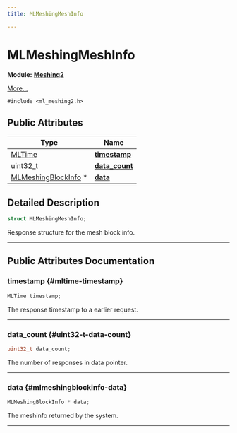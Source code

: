 ```yaml
---
title: MLMeshingMeshInfo

---
```


# MLMeshingMeshInfo

**Module:** **[Meshing2](/api-ref/api/Modules/group___meshing2/group___meshing2.md)**



 [More...](#detailed-description)


`#include <ml_meshing2.h>`

## Public Attributes

| Type           | Name           |
| -------------- | -------------- |
| [MLTime](/api-ref/api/Modules/group___common/group___common.md#int64-t-mltime) | **[timestamp](/api-ref/api/Modules/group___meshing2/struct_m_l_meshing_mesh_info.md#mltime-timestamp)**  |
| uint32_t | **[data_count](/api-ref/api/Modules/group___meshing2/struct_m_l_meshing_mesh_info.md#uint32-t-data-count)**  |
| [MLMeshingBlockInfo](/api-ref/api/Modules/group___meshing2/struct_m_l_meshing_block_info.md) * | **[data](/api-ref/api/Modules/group___meshing2/struct_m_l_meshing_mesh_info.md#mlmeshingblockinfo-data)**  |

## Detailed Description

```cpp
struct MLMeshingMeshInfo;
```


Response structure for the mesh block info. 





-----------
## Public Attributes Documentation

### timestamp {#mltime-timestamp}

```cpp
MLTime timestamp;
```


The response timestamp to a earlier request. 





-----------

### data_count {#uint32-t-data-count}

```cpp
uint32_t data_count;
```


The number of responses in data pointer. 





-----------

### data {#mlmeshingblockinfo-data}

```cpp
MLMeshingBlockInfo * data;
```


The meshinfo returned by the system. 





-----------


